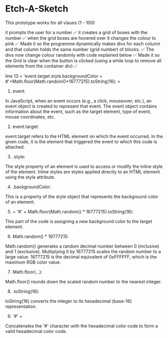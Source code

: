 # Etch-A-Sketch

This prototype works for all vlaues (1 - 100)

it prompts the user for a number ✅
it creates a grid of boxes with the number ✅
when the grid boxes are hovered over it changes the colour to pink ✅
Made it so the programme dynamically makes divs for each column and that column holds the same number (grid number) of blocks. ✅
The divs now change colour randomly with code explained below ✅
Made it so the Grid is clear when the button is clicked (using a while loop to remove all elements from the container div) ✅


line 13 < 'event.target.style.backgroundColor = #'+Math.floor(Math.random()*16777215).toString(16); >

1. event:

In JavaScript, when an event occurs (e.g., a click, mouseover, etc.), an event object is created to represent that event.
The event object contains information about the event, such as the target element, type of event, mouse coordinates, etc.

2. event.target:

event.target refers to the HTML element on which the event occurred.
In the given code, it is the element that triggered the event to which this code is attached.

3. .style:

The style property of an element is used to access or modify the inline style of the element.
Inline styles are styles applied directly to an HTML element using the style attribute.

4. .backgroundColor:

This is a property of the style object that represents the background color of an element.

5. = '#' + Math.floor(Math.random() * 16777215).toString(16):

This part of the code is assigning a new background color to the target element.

6. Math.random() * 16777215:

Math.random() generates a random decimal number between 0 (inclusive) and 1 (exclusive).
Multiplying it by 16777215 scales the random number to a large value. 16777215 is the decimal equivalent of 0xFFFFFF, which is the maximum RGB color value.

7. Math.floor(...):

Math.floor() rounds down the scaled random number to the nearest integer.

8. .toString(16):

toString(16) converts the integer to its hexadecimal (base-16) representation.

9. '#' +

Concatenates the '#' character with the hexadecimal color code to form a valid hexadecimal color code.
